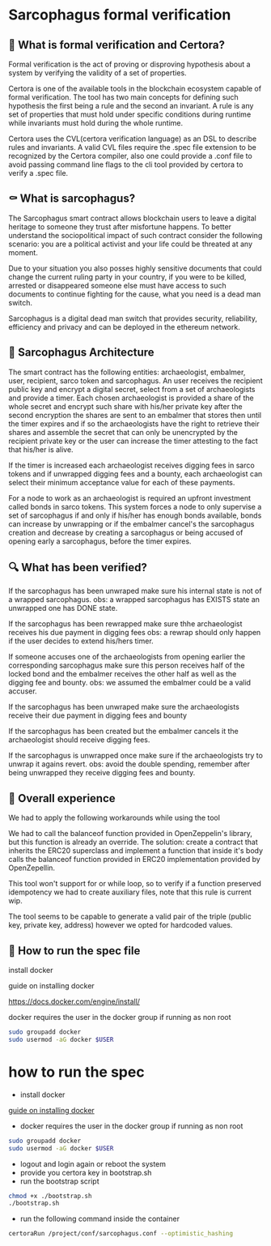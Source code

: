 # Sarcophagus formal verification

## 🤔 What is formal verification and Certora?

Formal verification is the act of proving or disproving hypothesis about a system by verifying
the validity of a set of properties.

Certora is one of the available tools in the blockchain ecosystem capable of formal
verification. The tool has two main concepts for defining such hypothesis the first being a rule
and the second an invariant. A rule is any set of properties that must hold under specific
conditions during runtime while invariants must hold during the whole runtime.

Certora uses the CVL(certora verification language) as an DSL to describe rules and invariants.
A valid CVL files require the .spec file extension to be recognized by the Certora compiler,
also one could provide a .conf file to avoid passing command line flags to the cli tool
provided by certora to verify a .spec file.

## ⚰️ What is sarcophagus?

The Sarcophagus smart contract allows blockchain users to leave a digital heritage to
someone they trust after misfortune happens. To better understand the sociopolitical impact
of such contract consider the following scenario: you are a political activist and your life could
be threated at any moment.

Due to your situation you also posses highly sensitive documents that could change the
current ruling party in your country, if you were to be killed, arrested or disappeared
someone else must have access to such documents to continue fighting for the cause, what
you need is a dead man switch.

Sarcophagus is a digital dead man switch that provides security, reliability, efficiency and
privacy and can be deployed in the ethereum network.

## 🧰 Sarcophagus Architecture

The smart contract has the following entities: archaeologist, embalmer, user, recipient, sarco
token and sarcophagus. An user receives the recipient public key and encrypt a digital secret,
select from a set of archaeologists and provide a timer. Each chosen archaeologist is
provided a share of the whole secret and encrypt such share with his/her private key after the
second encryption the shares are sent to an embalmer that stores then until the timer expires
and if so the archaeologists have the right to retrieve their shares and assemble the secret
that can only be unencrypted by the recipient private key or the user can increase the timer
attesting to the fact that his/her is alive.

If the timer is increased each archaeologist receives digging fees in sarco tokens and if
unwrapped digging fees and a bounty, each archaeologist can select their minimum
acceptance value for each of these payments.

For a node to work as an archaeologist is required an upfront investment called bonds in
sarco tokens. This system forces a node to only supervise a set of sarcophagus if and only if
his/her has enough bonds available, bonds can increase by unwrapping or if the embalmer
cancel's the sarcophagus creation and decrease by creating a sarcophagus or being accused
of opening early a sarcophagus, before the timer expires.

## 🔍 What has been verified?

If the sarcophagus has been unwraped make sure his internal state is not of a wrapped
sarcophagus. obs: a wrapped sarcophagus has EXISTS state an unwrapped one has
DONE state.

If the sarcophagus has been rewrapped make sure thhe archaeologist receives his due
payment in digging fees obs: a rewrap should only happen if the user decides to extend
his/hers timer.

If someone accuses one of the archaeologists from opening earlier the corresponding
sarcophagus make sure this person receives half of the locked bond and the embalmer
receives the other half as well as the digging fee and bounty. obs: we assumed the
embalmer could be a valid accuser.

If the sarcophagus has been unwraped make sure the archaeologists receive their due
payment in digging fees and bounty

If the sarcophagus has been created but the embalmer cancels it the archaeologist
should receive digging fees.

If the sarcophagus is unwrapped once make sure if the archaeologists try to unwrap it
agains revert. obs: avoid the double spending, remember after being unwrapped they
receive digging fees and bounty.

## 📎 Overall experience

We had to apply the following workarounds while using the tool

We had to call the balanceof function provided in OpenZeppelin's library, but this function is
already an override. The solution: create a contract that inherits the ERC20 superclass and
implement a function that inside it's body calls the balanceof function provided in ERC20
implementation provided by OpenZepellin.

This tool won't support for or while loop, so to verify if a function preserved idempotency we
had to create auxiliary files, note that this rule is current wip.

The tool seems to be capable to generate a valid pair of the triple (public key, private key,
address) however we opted for hardcoded values.

## 🐋 How to run the spec file

install docker

guide on installing docker

https://docs.docker.com/engine/install/

docker requires the user in the docker group if running as non root

```bash
sudo groupadd docker
sudo usermod -aG docker $USER
```
# how to run the spec

- install docker

[guide on installing docker](https://docs.docker.com/engine/install/)

- docker requires the user in the docker group if running as non root

```bash
sudo groupadd docker
sudo usermod -aG docker $USER
```
- logout and login again or reboot the system
- provide you certora key in bootstrap.sh
- run the bootstrap script
```bash
chmod +x ./bootstrap.sh
./bootstrap.sh
```
- run the following command inside the container
```bash
certoraRun /project/conf/sarcophagus.conf --optimistic_hashing
```
